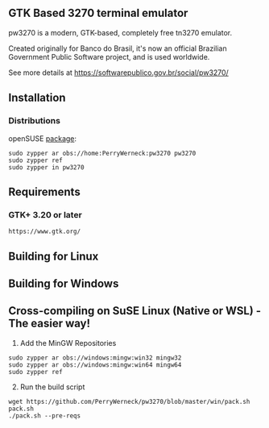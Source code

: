 
## GTK Based 3270 terminal emulator

pw3270 is a modern, GTK-based, completely free tn3270 emulator. 

Created originally for Banco do Brasil, it's now an official Brazilian Government Public Software project, and is used worldwide. 

See more details at https://softwarepublico.gov.br/social/pw3270/

## Installation

### Distributions

openSUSE [package](https://build.opensuse.org/project/show/home:PerryWerneck:pw3270):

```
sudo zypper ar obs://home:PerryWerneck:pw3270 pw3270
sudo zypper ref
sudo zypper in pw3270
```

## Requirements

### GTK+ 3.20 or later
	https://www.gtk.org/


## Building for Linux



## Building for Windows

Cross-compiling on SuSE Linux (Native or WSL) - The easier way!
---------------------------------------------------------------

1. Add the MinGW Repositories

```
sudo zypper ar obs://windows:mingw:win32 mingw32
sudo zypper ar obs://windows:mingw:win64 mingw64
sudo zypper ref
```

2. Run the build script

```
wget https://github.com/PerryWerneck/pw3270/blob/master/win/pack.sh pack.sh
./pack.sh --pre-reqs
```
